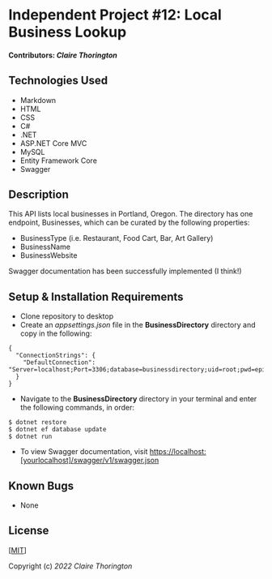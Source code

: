 # Independent Project #12: Local Business Lookup

#### Contributors: _**Claire Thorington**_

## Technologies Used

* Markdown
* HTML
* CSS
* C#
* .NET
* ASP.NET Core MVC
* MySQL
* Entity Framework Core
* Swagger

## Description

This API lists local businesses in Portland, Oregon. The directory has one endpoint, Businesses, which can be curated by the following properties:
* BusinessType (i.e. Restaurant, Food Cart, Bar, Art Gallery)
* BusinessName
* BusinessWebsite

Swagger documentation has been successfully implemented (I think!)

## Setup & Installation Requirements

* Clone repository to desktop
* Create an _appsettings.json_ file in the __BusinessDirectory__ directory and copy in the following:

```
{
  "ConnectionStrings": {
    "DefaultConnection": "Server=localhost;Port=3306;database=businessdirectory;uid=root;pwd=epicodus;"
  }
}
```

* Navigate to the __BusinessDirectory__ directory in your terminal and enter the following commands, in order:
```console
$ dotnet restore
$ dotnet ef database update
$ dotnet run
```
* To view Swagger documentation, visit <https://localhost:[yourlocalhost]/swagger/v1/swagger.json>

## Known Bugs

* None


## License

[<a href=LICENSE>MIT</a>]

Copyright (c) _2022_ _Claire Thorington_

